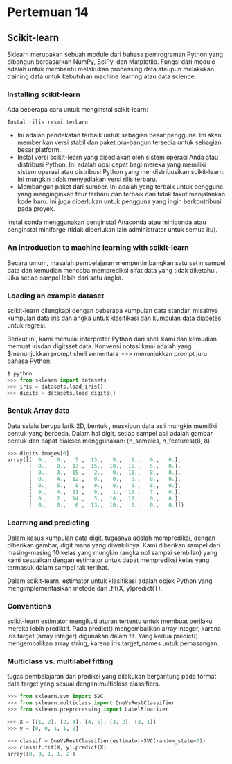 # Pertemuan 14
## Scikit-learn
Sklearn merupakan sebuah module dari bahasa pemrograman Python yang dibangun berdasarkan NumPy, SciPy, dan Matplotlib. Fungsi dari module adalah untuk membantu melakukan processing data ataupun melakukan training data untuk kebutuhan machine learnng atau data science. 

### Installing scikit-learn 
Ada beberapa cara untuk menginstal scikit-learn:

    Instal rilis resmi terbaru
-  Ini adalah pendekatan terbaik untuk sebagian besar pengguna. Ini akan memberikan versi stabil dan paket pra-bangun tersedia untuk sebagian besar platform.
  -  Instal versi scikit-learn yang disediakan oleh sistem operasi Anda atau distribusi Python. Ini adalah opsi cepat bagi mereka yang memiliki sistem operasi atau distribusi Python yang mendistribusikan scikit-learn. Ini mungkin tidak menyediakan versi rilis terbaru.
-  Membangun paket dari sumber. Ini adalah yang terbaik untuk pengguna yang menginginkan fitur terbaru dan terbaik dan tidak takut menjalankan kode baru. Ini juga diperlukan untuk pengguna yang ingin berkontribusi pada proyek.

Instal conda menggunakan penginstal Anaconda atau miniconda atau penginstal miniforge (tidak diperlukan izin administrator untuk semua itu).

### An introduction to machine learning with scikit-learn
Secara umum, masalah pembelajaran mempertimbangkan satu set n sampel data dan kemudian mencoba memprediksi sifat data yang tidak diketahui. Jika setiap sampel lebih dari satu angka.

### Loading an example dataset

scikit-learn dilengkapi dengan beberapa kumpulan data standar, misalnya kumpulan data iris dan angka untuk klasifikasi dan kumpulan data diabetes untuk regresi.

Berikut ini, kami memulai interpreter Python dari shell kami dan kemudian memuat irisdan digitsset data. Konvensi notasi kami adalah yang $menunjukkan prompt shell sementara >>> menunjukkan prompt juru bahasa Python:
```python
$ python
>>> from sklearn import datasets
>>> iris = datasets.load_iris()
>>> digits = datasets.load_digits()
```

### Bentuk Array data
Data selalu berupa larik 2D, bentuk , meskipun data asli mungkin memiliki bentuk yang berbeda. Dalam hal digit, setiap sampel asli adalah gambar bentuk dan dapat diakses menggunakan: (n_samples, n_features)(8, 8).
```python
>>> digits.images[0]
array([[  0.,   0.,   5.,  13.,   9.,   1.,   0.,   0.],
       [  0.,   0.,  13.,  15.,  10.,  15.,   5.,   0.],
       [  0.,   3.,  15.,   2.,   0.,  11.,   8.,   0.],
       [  0.,   4.,  12.,   0.,   0.,   8.,   8.,   0.],
       [  0.,   5.,   8.,   0.,   0.,   9.,   8.,   0.],
       [  0.,   4.,  11.,   0.,   1.,  12.,   7.,   0.],
       [  0.,   2.,  14.,   5.,  10.,  12.,   0.,   0.],
       [  0.,   0.,   6.,  13.,  10.,   0.,   0.,   0.]])
```

### Learning and predicting

Dalam kasus kumpulan data digit, tugasnya adalah memprediksi, dengan diberikan gambar, digit mana yang diwakilinya. Kami diberikan sampel dari masing-masing 10 kelas yang mungkin (angka nol sampai sembilan) yang kami sesuaikan dengan estimator untuk dapat memprediksi kelas yang termasuk dalam sampel tak terlihat.

Dalam scikit-learn, estimator untuk klasifikasi adalah objek Python yang mengimplementasikan metode dan .fit(X, y)predict(T).

### Conventions

scikit-learn estimator mengikuti aturan tertentu untuk membuat perilaku mereka lebih prediktif. Pada predict() mengembalikan array integer, karena iris.target (array integer) digunakan dalam fit. Yang kedua predict() mengembalikan array string, karena iris.target_names untuk pemasangan. 

### Multiclass vs. multilabel fitting
tugas pembelajaran dan prediksi yang dilakukan bergantung pada format data target yang sesuai dengan:multiclass classifiers. 
```python
>>> from sklearn.svm import SVC
>>> from sklearn.multiclass import OneVsRestClassifier
>>> from sklearn.preprocessing import LabelBinarizer

>>> X = [[1, 2], [2, 4], [4, 5], [3, 2], [3, 1]]
>>> y = [0, 0, 1, 1, 2]

>>> classif = OneVsRestClassifier(estimator=SVC(random_state=0))
>>> classif.fit(X, y).predict(X)
array([0, 0, 1, 1, 2])
```

